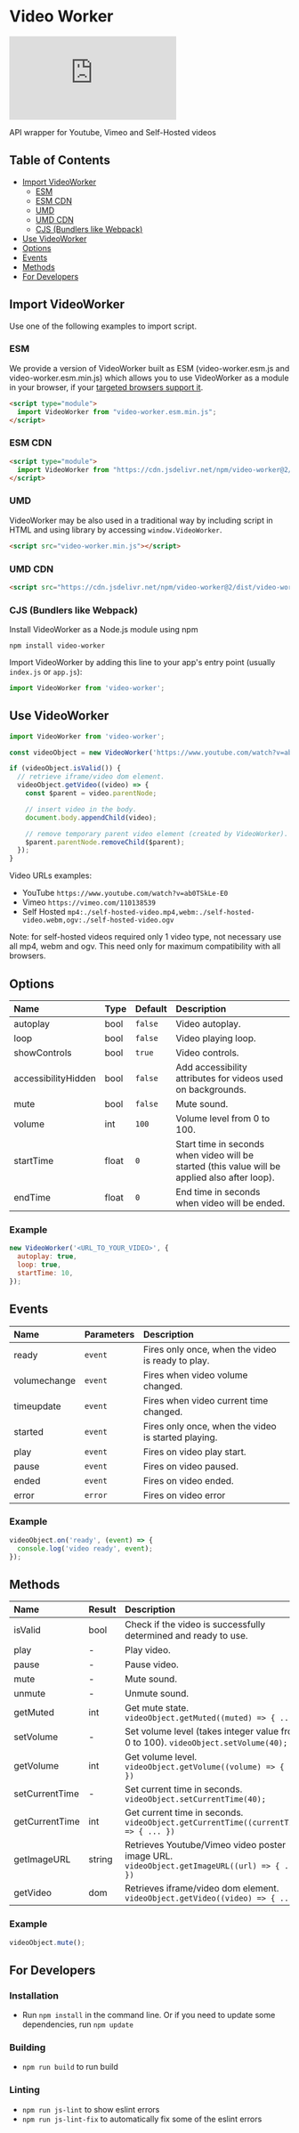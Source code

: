 # Video Worker <!-- omit in toc -->

![video-worker.min.js](https://img.badgesize.io/nk-o/video-worker/master/dist/video-worker.min.js?compression=gzip)

API wrapper for Youtube, Vimeo and Self-Hosted videos

## Table of Contents <!-- omit in toc -->

- [Import VideoWorker](#import-videoworker)
  - [ESM](#esm)
  - [ESM CDN](#esm-cdn)
  - [UMD](#umd)
  - [UMD CDN](#umd-cdn)
  - [CJS (Bundlers like Webpack)](#cjs-bundlers-like-webpack)
- [Use VideoWorker](#use-videoworker)
- [Options](#options)
- [Events](#events)
- [Methods](#methods)
- [For Developers](#for-developers)

## Import VideoWorker

Use one of the following examples to import script.

### ESM

We provide a version of VideoWorker built as ESM (video-worker.esm.js and video-worker.esm.min.js) which allows you to use VideoWorker as a module in your browser, if your [targeted browsers support it](https://caniuse.com/es6-module).

```html
<script type="module">
  import VideoWorker from "video-worker.esm.min.js";
</script>
```

### ESM CDN

```html
<script type="module">
  import VideoWorker from "https://cdn.jsdelivr.net/npm/video-worker@2/+esm";
</script>
```

### UMD

VideoWorker may be also used in a traditional way by including script in HTML and using library by accessing `window.VideoWorker`.

```html
<script src="video-worker.min.js"></script>
```


### UMD CDN

```html
<script src="https://cdn.jsdelivr.net/npm/video-worker@2/dist/video-worker.min.js"></script>
```

### CJS (Bundlers like Webpack)

Install VideoWorker as a Node.js module using npm

```
npm install video-worker
```

Import VideoWorker by adding this line to your app's entry point (usually `index.js` or `app.js`):

```javascript
import VideoWorker from 'video-worker';
```

## Use VideoWorker

```javascript
import VideoWorker from 'video-worker';

const videoObject = new VideoWorker('https://www.youtube.com/watch?v=ab0TSkLe-E0');

if (videoObject.isValid()) {
  // retrieve iframe/video dom element.
  videoObject.getVideo((video) => {
    const $parent = video.parentNode;

    // insert video in the body.
    document.body.appendChild(video);

    // remove temporary parent video element (created by VideoWorker).
    $parent.parentNode.removeChild($parent);
  });
}
```

Video URLs examples:

* YouTube `https://www.youtube.com/watch?v=ab0TSkLe-E0`
* Vimeo `https://vimeo.com/110138539`
* Self Hosted `mp4:./self-hosted-video.mp4,webm:./self-hosted-video.webm,ogv:./self-hosted-video.ogv`

Note: for self-hosted videos required only 1 video type, not necessary use all mp4, webm and ogv. This need only for maximum compatibility with all browsers.

## Options

Name | Type | Default | Description
:--- | :--- | :------ | :----------
autoplay | bool | `false` | Video autoplay.
loop | bool | `false` | Video playing loop.
showControls | bool | `true` | Video controls.
accessibilityHidden | bool | `false` | Add accessibility attributes for videos used on backgrounds.
mute | bool | `false` | Mute sound.
volume | int | `100` | Volume level from 0 to 100.
startTime | float | `0` | Start time in seconds when video will be started (this value will be applied also after loop).
endTime | float | `0` | End time in seconds when video will be ended.

### Example <!-- omit in toc -->

```javascript
new VideoWorker('<URL_TO_YOUR_VIDEO>', {
  autoplay: true,
  loop: true,
  startTime: 10,
});
```

## Events

Name | Parameters | Description
:--- | :----- | :----------
ready | `event` | Fires only once, when the video is ready to play.
volumechange | `event` | Fires when video volume changed.
timeupdate | `event` | Fires when video current time changed.
started | `event` | Fires only once, when the video is started playing.
play | `event` | Fires on video play start.
pause | `event` | Fires on video paused.
ended | `event` | Fires on video ended.
error | `error` | Fires on video error

### Example <!-- omit in toc -->

```javascript
videoObject.on('ready', (event) => {
  console.log('video ready', event);
});
```

## Methods

Name | Result | Description
:--- | :----- | :----------
isValid | bool | Check if the video is successfully determined and ready to use.
play | - | Play video.
pause | - | Pause video.
mute | - | Mute sound.
unmute | - | Unmute sound.
getMuted | int | Get mute state. `videoObject.getMuted((muted) => { ... })`
setVolume | - | Set volume level (takes integer value from 0 to 100). `videoObject.setVolume(40);`
getVolume | int | Get volume level. `videoObject.getVolume((volume) => { ... })`
setCurrentTime | - | Set current time in seconds. `videoObject.setCurrentTime(40);`
getCurrentTime | int | Get current time in seconds. `videoObject.getCurrentTime((currentTime) => { ... })`
getImageURL | string | Retrieves Youtube/Vimeo video poster image URL. `videoObject.getImageURL((url) => { ... })`
getVideo | dom | Retrieves iframe/video dom element. `videoObject.getVideo((video) => { ... })`

### Example <!-- omit in toc -->

```javascript
videoObject.mute();
```

## For Developers

### Installation <!-- omit in toc -->

* Run `npm install` in the command line. Or if you need to update some dependencies, run `npm update`

### Building <!-- omit in toc -->

* `npm run build` to run build

### Linting <!-- omit in toc -->

* `npm run js-lint` to show eslint errors
* `npm run js-lint-fix` to automatically fix some of the eslint errors
